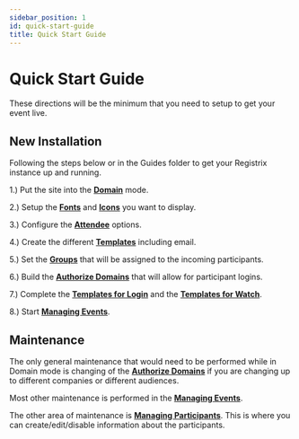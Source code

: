 ```yaml
---
sidebar_position: 1
id: quick-start-guide
title: Quick Start Guide
---
```


# Quick Start Guide

These directions will be the minimum that you need to setup to get your event live.

## New Installation

Following the steps below or in the Guides folder to get your Registrix instance up and running.

1.) Put the site into the **[Domain](guides/domain-customization)** mode.

2.) Setup the **[Fonts](guides/brand-font)** and **[Icons](guides/brand-font#icons-menu-location)** you want to display.

3.) Configure the **[Attendee](guides/attendee-option)** options.

4.) Create the different **[Templates](guides/setup-templates)** including email.

5.) Set the **[Groups](guides/groups)** that will be assigned to the incoming participants.

6.) Build the  **[Authorize Domains](guides/domains)** that will allow for participant logins.

7.) Complete the **[Templates for Login](/tutorial-templates/login/overview)** and the **[Templates for Watch](/tutorial-templates/watch/overview)**.

8.) Start **[Managing Events](/tutorial-events/overview)**.

## Maintenance

The only general maintenance that would need to be performed while in Domain mode is changing of the **[Authorize Domains](guides/domains)** if you are changing up to different companies or different audiences.

Most other maintenance is performed in the **[Managing Events](/tutorial-events/overview)**.

The other area of maintenance is **[Managing Participants](/tutorial-participants/managing-participants/overview)**.  This is where you can create/edit/disable information about the participants.
